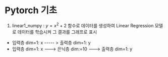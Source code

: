 # Pytorch 기초 

1. linear1_numpy : $y = x^2+2$ 함수로 데이터를 생성하여 Linear Regression 모델로 데이터를 학습시켜 그 결과를 그래프로 표시
* 입력층 dim=1: x   ----- >  출력층 dim=1: y
* 입력층 dim=1: x   --->  은닉층 dim:=10   --->   출력층 dim=1: y
